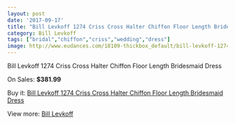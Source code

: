 ```yaml
---
layout: post
date: '2017-09-17'
title: "Bill Levkoff 1274 Criss Cross Halter Chiffon Floor Length Bridesmaid Dress"
category: Bill Levkoff
tags: ["bridal","chiffon","criss","wedding","dress"]
image: http://www.eudances.com/18109-thickbox_default/bill-levkoff-1274-criss-cross-halter-chiffon-floor-length-bridesmaid-dress.jpg
---
```

Bill Levkoff 1274 Criss Cross Halter Chiffon Floor Length Bridesmaid Dress

On Sales: **$381.99**
<a href="https://www.eudances.com/en/bill-levkoff/5272-bill-levkoff-1274-criss-cross-halter-chiffon-floor-length-bridesmaid-dress.html"><amp-img layout="responsive" width="600" height="600" src="//www.eudances.com/18109-thickbox_default/bill-levkoff-1274-criss-cross-halter-chiffon-floor-length-bridesmaid-dress.jpg" alt="Bill Levkoff 1274 Criss Cross Halter Chiffon Floor Length Bridesmaid Dress 0" /></a>

Buy it: [Bill Levkoff 1274 Criss Cross Halter Chiffon Floor Length Bridesmaid Dress](https://www.eudances.com/en/bill-levkoff/5272-bill-levkoff-1274-criss-cross-halter-chiffon-floor-length-bridesmaid-dress.html "Bill Levkoff 1274 Criss Cross Halter Chiffon Floor Length Bridesmaid Dress")

View more: [Bill Levkoff](https://www.eudances.com/en/57-bill-levkoff "Bill Levkoff")